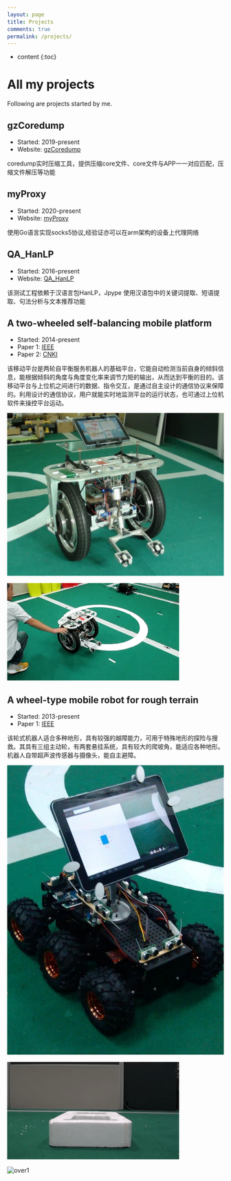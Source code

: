 ```yaml
---
layout: page
title: Projects
comments: true
permalink: /projects/
---
```


* content
{:toc}

# All my projects
Following are projects started by me. 

## gzCoredump
* Started: 2019-present
* Website: [gzCoredump](https://github.com/lbbxsxlz/gzCoredump)

coredump实时压缩工具，提供压缩core文件、core文件与APP一一对应匹配，压缩文件解压等功能
 

## myProxy
* Started: 2020-present
* Website: [myProxy](https://github.com/lbbxsxlz/myProxy)

使用Go语言实现socks5协议,经验证亦可以在arm架构的设备上代理网络


## QA_HanLP
* Started: 2016-present
* Website: [QA_HanLP](https://github.com/lbbxsxlz/QA_HanLP)

该测试工程依赖于汉语言包HanLP，Jpype 使用汉语包中的关键词提取、短语提取、句法分析与文本推荐功能


## A two-wheeled self-balancing mobile platform
* Started: 2014-present
* Paper 1: [IEEE](https://ieeexplore.ieee.org/abstract/document/6359467)
* Paper 2: [CNKI](https://kns.cnki.net/KCMS/detail/detail.aspx?dbcode=CMFD&dbname=CMFD201401&filename=1014151516.nh&v=MDE0MjRSN3FmWU9kcUZDdmxVN3pMVkYyNkdySzlIOVROcVpFYlBJUjhlWDFMdXhZUzdEaDFUM3FUcldNMUZyQ1U=)

该移动平台是两轮自平衡服务机器人的基础平台，它能自动检测当前自身的倾斜信息，能根据倾斜的角度与角度变化率来调节力矩的输出，从而达到平衡的目的。该移动平台与上位机之间进行的数据、指令交互，是通过自主设计的通信协议来保障的。利用设计的通信协议，用户就能实时地监测平台的运行状态，也可通过上位机软件来操控平台运动。  

![s-b-r](https://github.com/lbbxsxlz/lbbxsxlz.github.io/raw/master/images/blog/Virtual-oscilloscope/self-balance-robot.jpg)

![self-balance](https://github.com/lbbxsxlz/lbbxsxlz.github.io/raw/master/images/blog/Virtual-oscilloscope/n-balance.gif)


## A wheel-type mobile robot for rough terrain
* Started: 2013-present
* Paper 1: [IEEE](https://ieeexplore.ieee.org/document/6491038)

该轮式机器人适合多种地形，具有较强的越障能力，可用于特殊地形的探险与搜救。其具有三组主动轮，有两套悬挂系统，具有较大的爬坡角，能适应各种地形。机器人自带超声波传感器与摄像头，能自主避障。

![wrt](https://github.com/lbbxsxlz/lbbxsxlz.github.io/raw/master/images/blog/Virtual-oscilloscope/wrt.jpg)

![over](https://github.com/lbbxsxlz/lbbxsxlz.github.io/raw/master/images/blog/Virtual-oscilloscope/over.gif)

![over1](https://github.com/lbbxsxlz/lbbxsxlz.github.io/raw/master/images/blog/Virtual-oscilloscope/over1.gif)